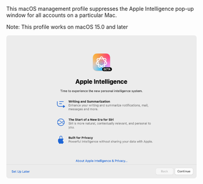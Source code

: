 This macOS management profile suppresses the Apple Intelligence pop-up window for all accounts on a particular Mac.

Note: This profile works on macOS 15.0 and later

![](readme_images/SetupAssistantAppleIntelligenceScreen.png)
